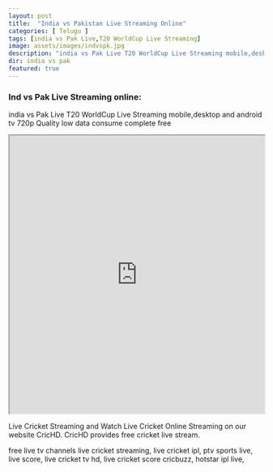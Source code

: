 ```yaml
---
layout: post
title:  "India vs Pakistan Live Streaming Online"
categories: [ Telugu ]
tags: [india vs Pak Live,T20 WorldCup Live Streaming]
image: assets/images/indvspk.jpg
description: "india vs Pak Live T20 WorldCup Live Streaming mobile,desktop and android tv 720p Quality low data consume"
dir: india vs pak
featured: true
---
```


### Ind vs Pak Live Streaming online:
india vs Pak Live T20 WorldCup Live Streaming mobile,desktop and android tv 720p Quality low data consume complete free 
<iframe allowfullscreen="yes" height="550" sandbox="allow-scripts allow-same-origin" scrolling="no" src="https://m.live4wap.xyz/embed.php" width="100%"></iframe>
<p>Live Cricket Streaming and Watch Live Cricket Online Streaming on our website CricHD. CricHD provides free cricket live stream.</p>
free live tv channels live cricket streaming,
live cricket ipl,
ptv sports live,
live score,
live cricket tv hd,
live cricket score cricbuzz,
hotstar ipl live,


